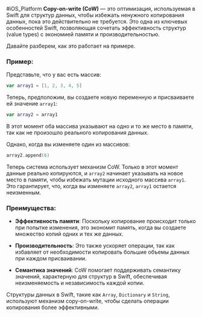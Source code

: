 #iOS_Platform
**Copy-on-write (CoW)** — это оптимизация, используемая в Swift для структур данных, чтобы избежать ненужного копирования данных, пока это действительно не требуется. Это одна из ключевых особенностей Swift, позволяющая сочетать эффективность структур (value types) с экономией памяти и производительностью.

Давайте разберем, как это работает на примере.

### Пример:

Представьте, что у вас есть массив:

```swift
var array1 = [1, 2, 3, 4, 5]
```

Теперь, предположим, вы создаете новую переменную и присваиваете ей значение `array1`:

```swift
var array2 = array1
```

В этот момент оба массива указывают на одно и то же место в памяти, так как не произошло реального копирования данных.

Однако, когда вы изменяете один из массивов:

```swift
array2.append(6)
```

Теперь система использует механизм CoW. Только в этот момент данные реально копируются, и `array2` начинает указывать на новое место в памяти, чтобы избежать мутации исходного массива `array1`. Это гарантирует, что, когда вы изменяете `array2`, `array1` остается неизменным.

### Преимущества:

- **Эффективность памяти**: Поскольку копирование происходит только при попытке изменения, это экономит память, когда вы создаете множество копий одних и тех же данных.
  
- **Производительность**: Это также ускоряет операции, так как избавляет от необходимости копировать большие объемы данных при каждом присваивании.
  
- **Семантика значений**: CoW помогает поддерживать семантику значений, характерную для структур в Swift, обеспечивая неизменяемость и независимость каждой копии.

Структуры данных в Swift, такие как `Array`, `Dictionary` и `String`, используют механизм copy-on-write, чтобы сделать операции копирования более эффективными.